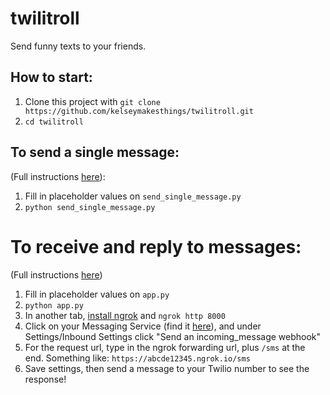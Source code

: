 # twilitroll
Send funny texts to your friends.

## How to start:
1. Clone this project with `git clone https://github.com/kelseymakesthings/twilitroll.git`
2. `cd twilitroll`

## To send a single message:
(Full instructions [here](https://www.twilio.com/docs/sms/quickstart/python)):
1. Fill in placeholder values on `send_single_message.py`
2. `python send_single_message.py`


# To receive and reply to messages:
(Full instructions [here](https://www.twilio.com/docs/sms/tutorials/how-to-receive-and-reply-python))
1. Fill in placeholder values on `app.py`
2. `python app.py`
3. In another tab, [install ngrok](https://ngrok.com/download) and `ngrok http 8000`
4. Click on your Messaging Service (find it [here](https://www.twilio.com/console/sms/services)), and under Settings/Inbound Settings click "Send an incoming_message webhook"
5. For the request url, type in the ngrok forwarding url, plus `/sms` at the end. Something like: `https://abcde12345.ngrok.io/sms`
6. Save settings, then send a message to your Twilio number to see the response!
